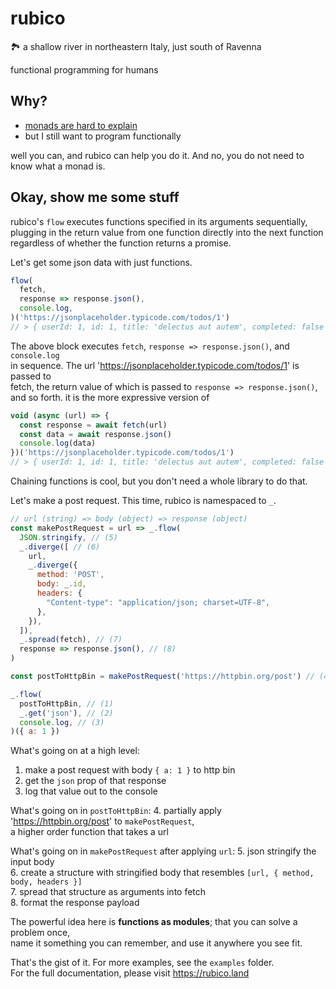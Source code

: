 # rubico
🏞 a shallow river in northeastern Italy, just south of Ravenna

functional programming for humans

## Why?
- [monads are hard to explain](https://stackoverflow.com/questions/44965/what-is-a-monad)
- but I still want to program functionally

well you can, and rubico can help you do it. And no, you do not need to know what a monad is.

## Okay, show me some stuff
rubico's `flow` executes functions specified in its arguments sequentially,  
plugging in the return value from one function directly into the next function  
regardless of whether the function returns a promise.

Let's get some json data with just functions.
```javascript
flow(
  fetch,
  response => response.json(),
  console.log,
)('https://jsonplaceholder.typicode.com/todos/1')
// > { userId: 1, id: 1, title: 'delectus aut autem', completed: false }
```

The above block executes `fetch`, `response => response.json()`, and `console.log`  
in sequence. The url 'https://jsonplaceholder.typicode.com/todos/1' is passed to  
fetch, the return value of which is passed to `response => response.json()`,  
and so forth. it is the more expressive version of
```javascript
void (async (url) => {
  const response = await fetch(url)
  const data = await response.json()
  console.log(data)
})('https://jsonplaceholder.typicode.com/todos/1')
// > { userId: 1, id: 1, title: 'delectus aut autem', completed: false }
```

Chaining functions is cool, but you don't need a whole library to do that.

Let's make a post request. This time, rubico is namespaced to `_`.
```javascript
// url (string) => body (object) => response (object)
const makePostRequest = url => _.flow(
  JSON.stringify, // (5)
  _.diverge([ // (6)
    url,
    _.diverge({
      method: 'POST',
      body: _.id,
      headers: {
        "Content-type": "application/json; charset=UTF-8",
      },
    }),
  ]),
  _.spread(fetch), // (7)
  response => response.json(), // (8)
)

const postToHttpBin = makePostRequest('https://httpbin.org/post') // (4)

_.flow(
  postToHttpBin, // (1)
  _.get('json'), // (2)
  console.log, // (3)
)({ a: 1 })
```

What's going on at a high level:
1. make a post request with body `{ a: 1 }` to http bin  
2. get the `json` prop of that response  
3. log that value out to the console  

What's going on in `postToHttpBin`:
4. partially apply 'https://httpbin.org/post' to `makePostRequest`,  
a higher order function that takes a url

What's going on in `makePostRequest` after applying `url`:
5. json stringify the input body  
6. create a structure with stringified body that resembles `[url, { method, body, headers }]`  
7. spread that structure as arguments into fetch  
8. format the response payload  

The powerful idea here is <b>functions as modules</b>; that you can solve a problem once,  
name it something you can remember, and use it anywhere you see fit.

That's the gist of it. For more examples, see the `examples` folder.  
For the full documentation, please visit https://rubico.land
